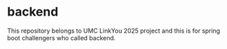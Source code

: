 # backend
This repository belongs to UMC LinkYou 2025 project and this is for spring boot challengers who called backend. 
